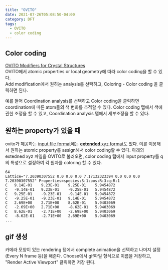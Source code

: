 ```yaml
---
title: "OVITO"
date: 2021-07-26T05:08:50-04:00
category: DFT
tags:
  - OVITO
  - color coding
---
```


## Color coding
[OVITO Modifiers for Crystal Structures](https://www.youtube.com/watch?v=gqpRtUEX9Gk)  
OVITO에서 atomic properties or local geometry에 따라 color coding을 할 수 있다.  
Add modification에서 원하는 analysis를 선택하고, Coloring - Color coding 을 클릭하면 된다.  

예를 들어 Coordination analysis를 선택하고 Color coding을 클릭하면 coordination에 따른 atom들의 색 변화를 추적할 수 있다. Color coding 탭에서 색에 관한 조정을 할 수 있고, Coordination analysis 탭에서 세부조정을 할 수 있다.  


## 원하는 property가 있을 때
ovito가 제공하는 [input file format](https://www.ovito.org/docs/current/reference/file_formats/file_formats_input.html)에는 [<b> extended </b> xyz format](https://web.archive.org/web/20190811094343/https://libatoms.github.io/QUIP/io.html#extendedxyz)도 있다. 이를 이용해서 원하는 atomic property를 assign해서 color coding할 수 있다. 아래의 extedned xyz 파일을 OVITO로 불러오면, color coding 탭에서 input property를 q의 특성으로 설정하여 각 원자를 coloring 할 수 있다.  

```
64
Lattice="7.20390307552 0.0 0.0 0.0 7.17132323394 0.0 0.0 0.0 7.20390307552" Properties=species:S:1:pos:R:3:q:R:1
C	9.14E-01	9.23E-01	9.25E-01	5.9454872
C	-9.14E-01	9.23E-01	-9.25E-01	5.9454872
C	9.25E-01	-9.23E-01	-9.14E-01	5.9454872
C	-9.25E-01	-9.23E-01	9.14E-01	5.9454872
C	2.69E+00	2.71E+00	8.62E-01	5.9403069
C	-2.69E+00	2.71E+00	-8.62E-01	5.9403069
C	8.62E-01	-2.71E+00	-2.69E+00	5.9403069
C	-8.62E-01	-2.71E+00	2.69E+00	5.9403069
...
```


## gif 생성
카메라 모양이 있는 rendering 탭에서 complete animation을 선택하고 나머지 설정(Every N frame 등)을 해준다. Choose에서 gif파일 형식으로 이름을 저장하고, "Render Active Viewport" 클릭하면 저장 된다.  


